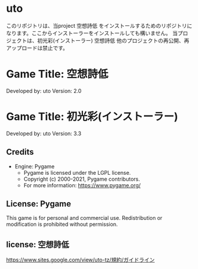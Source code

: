 
# uto
このリポジトリは、当project 空想詩低 をインストールするためのリポジトリになります。ここからインストーラーをインストールしても構いません。
当プロジェクトは、初光彩(インストーラー) 空想詩低 他のプロジェクトの再公開、再アップロードは禁止です。
# Game Title: 空想詩低
Developed by: uto
Version: 2.0

# Game Title: 初光彩(インストーラー)
Developed by: uto
Version: 3.3

## Credits
- Engine: Pygame
  - Pygame is licensed under the LGPL license.
  - Copyright (c) 2000-2021, Pygame contributors.
  - For more information: https://www.pygame.org/

## License: Pygame
This game is for personal and commercial use. Redistribution or modification is prohibited without permission.

## license: 空想詩低
https://www.sites.google.com/view/uto-tz/規約/ガイドライン
